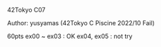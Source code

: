 42Tokyo C07

Author:
  yusyamas (42Tokyo C Piscine 2022/10 Fail)

60pts
ex00 ~ ex03 : OK
ex04, ex05 : not try
